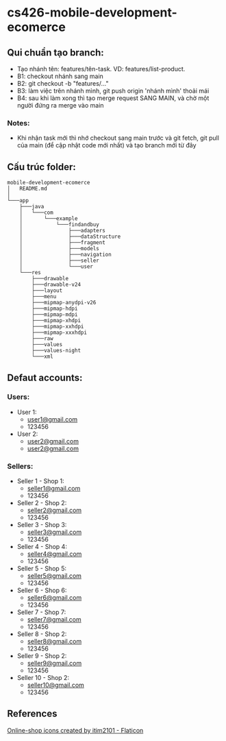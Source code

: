 # cs426-mobile-development-ecomerce

## Qui chuẩn tạo branch:

- Tạo nhánh tên: features/tên-task. VD: features/list-product. 
- B1: checkout nhánh sang main
- B2: git checkout -b "features/..."
- B3: làm việc trên nhánh mình, git push origin 'nhánh mình' thoải mái
- B4: sau khi làm xong thì tạo merge request SANG MAIN, và chờ một người đứng ra merge vào main

### Notes: 

- Khi nhận task mới thì nhớ checkout sang main trước và git fetch, git pull của main (để cập nhật code mới nhất) và tạo branch mới từ đây

## Cấu trúc folder:

```
mobile-development-ecomerce
│   README.md
│       
└───app
    ├───java
    │   └───com
    │       └───example
    │           └───findandbuy
    │               ├───adapters
    │               ├───dataStructure
    │               ├───fragment
    │               ├───models
    │               ├───navigation
    │               ├───seller
    │               └───user
    └───res
        ├───drawable
        ├───drawable-v24
        ├───layout
        ├───menu
        ├───mipmap-anydpi-v26
        ├───mipmap-hdpi
        ├───mipmap-mdpi
        ├───mipmap-xhdpi
        ├───mipmap-xxhdpi
        ├───mipmap-xxxhdpi
        ├───raw
        ├───values
        ├───values-night
        └───xml
```

## Defaut accounts:

### Users:

- User 1:
  - user1@gmail.com
  - 123456
- User 2:
  - user2@gmail.com
  - user2@gmail.com

### Sellers:
- Seller 1 - Shop 1:
  - seller1@gmail.com
  - 123456
- Seller 2 - Shop 2:
  - seller2@gmail.com
  - 123456
- Seller 3 - Shop 3:
  - seller3@gmail.com
  - 123456
- Seller 4 - Shop 4:
  - seller4@gmail.com
  - 123456
- Seller 5 - Shop 5:
  - seller5@gmail.com
  - 123456
- Seller 6 - Shop 6:
  - seller6@gmail.com
  - 123456
- Seller 7 - Shop 7:
  - seller7@gmail.com
  - 123456
- Seller 8 - Shop 2:
  - seller8@gmail.com
  - 123456
- Seller 9 - Shop 2:
  - seller9@gmail.com
  - 123456
- Seller 10 - Shop 2:
  - seller10@gmail.com
  - 123456
## References

<a href="https://www.flaticon.com/free-icons/online-shop" title="online-shop icons">Online-shop icons created by itim2101 - Flaticon</a>
